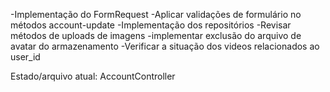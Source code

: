 -Implementação do FormRequest
-Aplicar validações de formulário no métodos account-update
-Implementação dos repositórios
-Revisar métodos de uploads de imagens
-implementar exclusão do arquivo de avatar do armazenamento
-Verificar a situação dos videos relacionados ao user_id
    

Estado/arquivo atual: AccountController